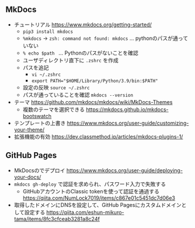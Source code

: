 ## MkDocs

- チュートリアル https://www.mkdocs.org/getting-started/
    - `pip3 install mkdocs`
    - `%mkdocs` -> `zsh: command not found: mkdocs` ... pythonのパスが通っていない
    - `% echo $path ` ... Pythonのパスがないことを確認
    - ユーザディレクトリ直下に `.zshrc` を作成
    - パスを追記
        - `vi ~/.zshrc`
        - `export PATH="$HOME/Library/Python/3.9/bin:$PATH"`
    - 設定の反映 `source ~/.zshrc`
    - パスが通っていることを確認 `mkdocs --version`
- テーマ https://github.com/mkdocs/mkdocs/wiki/MkDocs-Themes
    - 複数のテーマを選択できる https://mkdocs.github.io/mkdocs-bootswatch
- テンプレートの上書き https://www.mkdocs.org/user-guide/customizing-your-theme/
- 拡張機能の有効 https://dev.classmethod.jp/articles/mkdocs-plugins-1/

## GitHub Pages

- MkDocsのでデプロイ https://www.mkdocs.org/user-guide/deploying-your-docs/
- `mkdocs gh-deploy` で認証を求められ、パスワード入力で失敗する
    - GitHubアカウントのClassic tokenを使って認証を通過する https://qiita.com/NumLock7019/items/c867e01c5451dc7d06e3
- 取得したドメインにDNSを設定して、GitHub Pagesにカスタムドメインとして設定する https://qiita.com/eshun-mikuro-tama/items/8fc3cfceab3281a8c24f